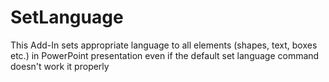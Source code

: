 # SetLanguage
This Add-In sets appropriate language to all elements (shapes, text, boxes etc.) in PowerPoint presentation even if the default set language command doesn't work it properly
